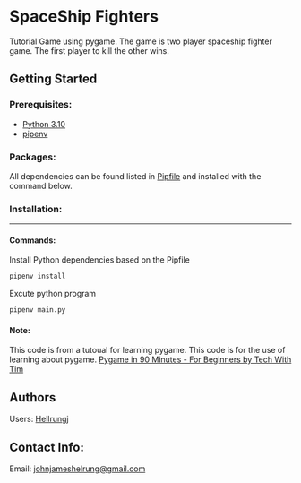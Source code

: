 # SpaceShip Fighters

Tutorial Game using pygame. The game is two player spaceship fighter game. The first player to kill the other wins.

## Getting Started

### Prerequisites:
- [Python 3.10](https://www.python.org/downloads/release/python-3100/)
- [pipenv](https://pipenv.pypa.io/en/latest/)

### Packages:
All dependencies can be found listed in [Pipfile](./Pipfile) and installed with the command below.

### Installation:
---
#### Commands:
Install Python dependencies based on the Pipfile
```python
pipenv install
```
Excute python program
```python
pipenv main.py
```

#### Note:
This code is from a tutoual for learning pygame. This code is for the use of learning about pygame.
[Pygame in 90 Minutes - For Beginners by Tech With Tim](https://www.youtube.com/watch?v=jO6qQDNa2UY)

## Authors
Users: [Hellrungj](https://github.com/Hellrungj/)

## Contact Info:
Email: [johnjameshelrung@gmail.com](johnjameshellrung@gmail.com)
